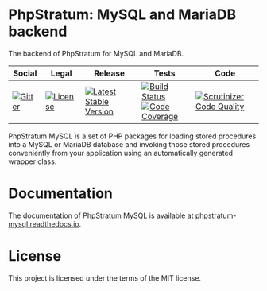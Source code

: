 # PhpStratum: MySQL and MariaDB backend

The backend of PhpStratum for MySQL and MariaDB.

<table>
<thead>
<tr>
<th>Social</th>
<th>Legal</th>
<th>Release</th>
<th>Tests</th>
<th>Code</th>
</tr>
</thead>
<tbody>
<tr>
<td>
<a href="https://gitter.im/SetBased/php-stratum?utm_source=badge&utm_medium=badge&utm_campaign=pr-badge"><img src="https://badges.gitter.im/SetBased/php-stratum.svg" alt="Gitter"/></a>
</td>
<td>
<a href="https://packagist.org/packages/setbased/php-stratum-mysql"><img src="https://poser.pugx.org/setbased/php-stratum-mysql/license" alt="License"/></a>
</td>
<td>
<a href="https://packagist.org/packages/setbased/php-stratum-mysql"><img src="https://poser.pugx.org/setbased/php-stratum-mysql/v/stable" alt="Latest Stable Version"/></a><br/>
</td>
<td>
<a href="https://github.com/DatabaseStratum/php-stratum-mysql/actions/workflows/unit.yml"><img src="https://github.com/DatabaseStratum/php-stratum-mysql/actions/workflows/unit.yml/badge.svg" alt="Build Status"/></a><br/>
<a href="https://codecov.io/gh/DatabaseStratum/php-stratum-mysql"><img src="https://codecov.io/gh/DatabaseStratum/php-stratum-mysql/branch/master/graph/badge.svg" alt="Code Coverage"/></a>
</td>
<td>
<a href="https://scrutinizer-ci.com/g/DatabaseStratum/php-stratum-mysql/?branch=master"><img src="https://scrutinizer-ci.com/g/DatabaseStratum/php-stratum-mysql/badges/quality-score.png?b=master" alt="Scrutinizer Code Quality"/></a>
</td>
</tr>
</tbody>
</table>

PhpStratum MySQL is a set of PHP packages for loading stored procedures into a MySQL or MariaDB database and invoking those stored procedures conveniently from your application using an automatically generated wrapper class.

Documentation
=============

The documentation of PhpStratum MySQL is available at [phpstratum-mysql.readthedocs.io](https://phpstratum-mysql.readthedocs.io). 

License
=======

This project is licensed under the terms of the MIT license.
